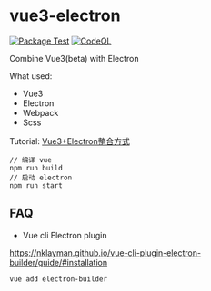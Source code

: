 # vue3-electron
[![Package Test](https://github.com/nofacer/vue3-electron/actions/workflows/package-test.yml/badge.svg)](https://github.com/nofacer/vue3-electron/actions/workflows/package-test.yml)
[![CodeQL](https://github.com/nofacer/vue3-electron/actions/workflows/codeql-analysis.yml/badge.svg)](https://github.com/nofacer/vue3-electron/actions/workflows/codeql-analysis.yml)

Combine Vue3(beta) with Electron

What used:
* Vue3
* Electron
* Webpack
* Scss

Tutorial:
[Vue3+Electron整合方式](https://zhuanlan.zhihu.com/p/181015456)



```
// 编译 vue
npm run build
// 启动 electron
npm run start
```

## FAQ

- Vue cli Electron plugin

https://nklayman.github.io/vue-cli-plugin-electron-builder/guide/#installation

```
vue add electron-builder
```